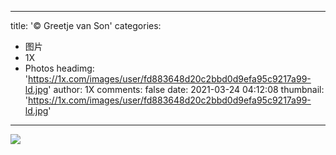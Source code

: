 
---
title: '© Greetje van Son'
categories: 
 - 图片
 - 1X
 - Photos
headimg: 'https://1x.com/images/user/fd883648d20c2bbd0d9efa95c9217a99-ld.jpg'
author: 1X
comments: false
date: 2021-03-24 04:12:08
thumbnail: 'https://1x.com/images/user/fd883648d20c2bbd0d9efa95c9217a99-ld.jpg'
---

<div>   
<img src="https://1x.com/images/user/fd883648d20c2bbd0d9efa95c9217a99-ld.jpg" referrerpolicy="no-referrer">  
</div>
            